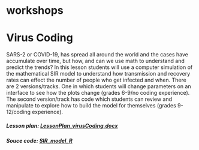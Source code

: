 # workshops

# Virus Coding  

SARS-2 or COVID-19, has spread all around the world and the cases have accumulate over time, but how, and can we use math to understand and predict the trends? In this lesson students will use a computer simulation of the mathematical SIR model to understand how transmission and recovery rates can effect the number of people who get infected and when. There are 2 versions/tracks. One in which students will change parameters on an interface to see how the plots change (grades 6-9/no coding experience). The second version/track has code which students can review and manipulate to explore how to build the model for themselves (grades 9-12/coding experience).   

##### **Lesson plan:** [LessonPlan_virusCoding.docx](workshops/LessonPlan_virusCoding.docx)  
##### **Souce code:** [SIR_model_R](workshops/SIR_model_R.ipynb)  
